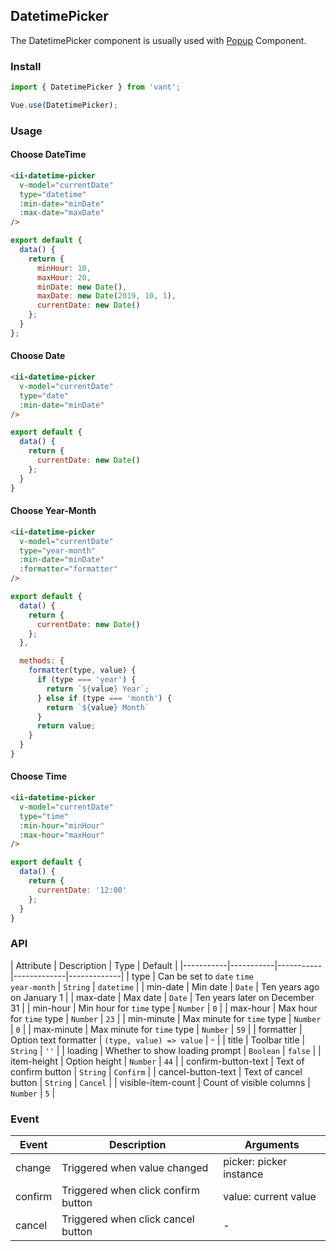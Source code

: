 ## DatetimePicker
The DatetimePicker component is usually used with [Popup](#/en-US/popup) Component.

### Install
``` javascript
import { DatetimePicker } from 'vant';

Vue.use(DatetimePicker);
```

### Usage

#### Choose DateTime

```html
<ii-datetime-picker
  v-model="currentDate"
  type="datetime"
  :min-date="minDate"
  :max-date="maxDate"
/>
```

```javascript
export default {
  data() {
    return {
      minHour: 10,
      maxHour: 20,
      minDate: new Date(),
      maxDate: new Date(2019, 10, 1),
      currentDate: new Date()
    };
  }
};
```

#### Choose Date

```html
<ii-datetime-picker
  v-model="currentDate"
  type="date"
  :min-date="minDate"
/>
```

```js
export default {
  data() {
    return {
      currentDate: new Date()
    };
  }
}
```

#### Choose Year-Month

```html
<ii-datetime-picker
  v-model="currentDate"
  type="year-month"
  :min-date="minDate"
  :formatter="formatter"
/>
```

```js
export default {
  data() {
    return {
      currentDate: new Date()
    };
  },

  methods: {
    formatter(type, value) {
      if (type === 'year') {
        return `${value} Year`;
      } else if (type === 'month') {
        return `${value} Month`
      }
      return value;
    }
  }
}
```

#### Choose Time

```html
<ii-datetime-picker
  v-model="currentDate"
  type="time"
  :min-hour="minHour"
  :max-hour="maxHour"
/>
```

```js
export default {
  data() {
    return {
      currentDate: '12:00'
    };
  }
}
```

### API

| Attribute | Description | Type | Default |
|-----------|-----------|-----------|-------------|-------------|
| type | Can be set to `date` `time`<br> `year-month` | `String` | `datetime` |
| min-date | Min date | `Date` | Ten years ago on January 1 |
| max-date | Max date | `Date` | Ten years later on December 31 |
| min-hour | Min hour for `time` type | `Number` | `0` |
| max-hour | Max hour for `time` type | `Number` | `23` |
| min-minute | Max minute for `time` type | `Number` | `0` |
| max-minute | Max minute for `time` type | `Number` | `59` |
| formatter | Option text formatter | `(type, value) => value` | - |
| title | Toolbar title | `String` | `''` |
| loading | Whether to show loading prompt | `Boolean` | `false` |
| item-height | Option height | `Number` | `44` |
| confirm-button-text | Text of confirm button | `String` | `Confirm` |
| cancel-button-text | Text of cancel button | `String` | `Cancel` |
| visible-item-count | Count of visible columns | `Number` | `5` |

### Event

| Event | Description | Arguments |
|-----------|-----------|-----------|
| change | Triggered when value changed | picker: picker instance |
| confirm | Triggered when click confirm button | value: current value |
| cancel | Triggered when click cancel button | - |
